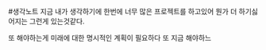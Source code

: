 #생각노트 
지금 내가 생각하기에
한번에 너무 많은 프로젝트를 하고있어 뭔가 더 하기싫어지는 그런게 있는것같다.

또 해야하는게 미래에 대한 명시적인 계획이 필요하다
또 지금 해야하느